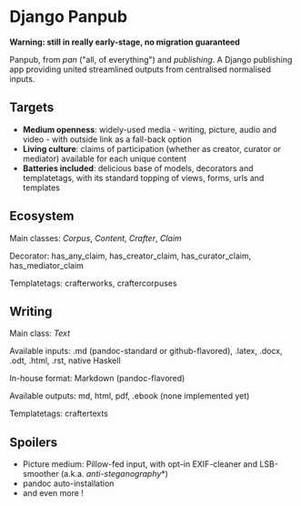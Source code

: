 # Django Panpub

**Warning: still in really early-stage, no migration guaranteed**

Panpub, from *pan* ("all, of everything") and *publishing*. A Django publishing app providing united streamlined outputs from centralised normalised inputs.


## Targets

* **Medium openness**: widely-used media - writing, picture, audio and video - with outside link as a fall-back option
* **Living culture**: claims of participation (whether as creator, curator or mediator) available for each unique content
* **Batteries included**: delicious base of models, decorators and templatetags, with its standard topping of views, forms, urls and templates


## Ecosystem

Main classes: *Corpus*, *Content*, *Crafter*, *Claim*

Decorator: has_any_claim, has_creator_claim, has_curator_claim, has_mediator_claim

Templatetags: crafterworks, craftercorpuses


## Writing

Main class: *Text*

Available inputs: .md (pandoc-standard or github-flavored), .latex, .docx, .odt, .html, .rst, native Haskell

In-house format: Markdown (pandoc-flavored)

Available outputs: md, html, pdf, .ebook (none implemented yet)

Templatetags: craftertexts


## Spoilers

* Picture medium: Pillow-fed input, with opt-in EXIF-cleaner and LSB-smoother (a.k.a. *anti-steganography**)
* pandoc auto-installation
* and even more !

